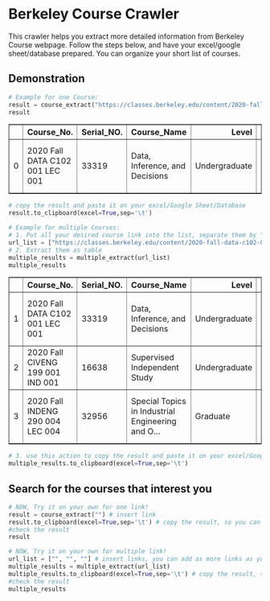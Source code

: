 # Berkeley Course Crawler

This crawler helps you extract more detailed information from Berkeley Course webpage. Follow the steps below, and have your excel/google sheet/database prepared. You can organize your short list of courses.


## Demonstration


```python
# Example for one Course: 
result = course_extract("https://classes.berkeley.edu/content/2020-fall-data-c102-001-lec-001") # put the link between ""
result
```




<div>
<style scoped>
    .dataframe tbody tr th:only-of-type {
        vertical-align: middle;
    }

    .dataframe tbody tr th {
        vertical-align: top;
    }

    .dataframe thead th {
        text-align: right;
    }
</style>
<table border="1" class="dataframe">
  <thead>
    <tr style="text-align: right;">
      <th></th>
      <th>Course_No.</th>
      <th>Serial_NO.</th>
      <th>Course_Name</th>
      <th>Level</th>
      <th>Type</th>
      <th>Mode</th>
      <th>Instructor(s)</th>
      <th>Units</th>
      <th>Start_Time(SF_time)</th>
      <th>End_Time(SF_time)</th>
      <th>Start_Time(TW_time)</th>
      <th>End_Time(TW_time)</th>
      <th>Final_Examination</th>
      <th>Description</th>
    </tr>
  </thead>
  <tbody>
    <tr>
      <td>0</td>
      <td>2020 Fall DATA C102 001 LEC 001</td>
      <td>33319</td>
      <td>Data, Inference, and Decisions</td>
      <td>Undergraduate</td>
      <td>Lecture</td>
      <td>Pending Reviews</td>
      <td>Michael  Jordan, Jacob Noah  Steinhardt</td>
      <td>4</td>
      <td>Tue 14:00 / Thu 14:00</td>
      <td>Tue 15:29 / Thu 15:29</td>
      <td>Tue 23:00 / Thu 23:00</td>
      <td>Wed 00:29 / Fri 00:29</td>
      <td>Written final exam conducted during the schedu...</td>
      <td>This course develops the probabilistic foundat...</td>
    </tr>
  </tbody>
</table>
</div>




```python
# copy the result and paste it on your excel/Google Sheet/Database
result.to_clipboard(excel=True,sep='\t')
```


```python
# Example for multiple Courses:
# 1. Put all your desired course link into the list, separate them by ","
url_list = ["https://classes.berkeley.edu/content/2020-fall-data-c102-001-lec-001", "https://classes.berkeley.edu/content/2020-fall-civeng-199-001-ind-001", "https://classes.berkeley.edu/content/2020-fall-indeng-290-004-lec-004"]
# 2. Extract them as table
multiple_results = multiple_extract(url_list)
multiple_results
```




<div>
<style scoped>
    .dataframe tbody tr th:only-of-type {
        vertical-align: middle;
    }

    .dataframe tbody tr th {
        vertical-align: top;
    }

    .dataframe thead th {
        text-align: right;
    }
</style>
<table border="1" class="dataframe">
  <thead>
    <tr style="text-align: right;">
      <th></th>
      <th>Course_No.</th>
      <th>Serial_NO.</th>
      <th>Course_Name</th>
      <th>Level</th>
      <th>Type</th>
      <th>Mode</th>
      <th>Instructor(s)</th>
      <th>Units</th>
      <th>Start_Time(SF_time)</th>
      <th>End_Time(SF_time)</th>
      <th>Start_Time(TW_time)</th>
      <th>End_Time(TW_time)</th>
      <th>Final_Examination</th>
      <th>Description</th>
    </tr>
  </thead>
  <tbody>
    <tr>
      <td>1</td>
      <td>2020 Fall DATA C102 001 LEC 001</td>
      <td>33319</td>
      <td>Data, Inference, and Decisions</td>
      <td>Undergraduate</td>
      <td>Lecture</td>
      <td>Pending Reviews</td>
      <td>Michael  Jordan, Jacob Noah  Steinhardt</td>
      <td>4</td>
      <td>Tue 14:00 / Thu 14:00</td>
      <td>Tue 15:29 / Thu 15:29</td>
      <td>Tue 23:00 / Thu 23:00</td>
      <td>Wed 00:29 / Fri 00:29</td>
      <td>Written final exam conducted during the schedu...</td>
      <td>This course develops the probabilistic foundat...</td>
    </tr>
    <tr>
      <td>2</td>
      <td>2020 Fall CIVENG 199 001 IND 001</td>
      <td>16638</td>
      <td>Supervised Independent Study</td>
      <td>Undergraduate</td>
      <td>Independent Study</td>
      <td>Pending Reviews</td>
      <td>Norman A Abrahamson</td>
      <td>1 to 4</td>
      <td></td>
      <td></td>
      <td></td>
      <td></td>
      <td>No final exam</td>
      <td>Supervised independent study.</td>
    </tr>
    <tr>
      <td>3</td>
      <td>2020 Fall INDENG 290 004 LEC 004</td>
      <td>32956</td>
      <td>Special Topics in Industrial Engineering and O...</td>
      <td>Graduate</td>
      <td>Lecture</td>
      <td>Asynchronous Instruction</td>
      <td>Barna  Saha</td>
      <td>2 to 3</td>
      <td>Tue 14:00 / Thu 14:00</td>
      <td>Tue 15:29 / Thu 15:29</td>
      <td>Tue 23:00 / Thu 23:00</td>
      <td>Wed 00:29 / Fri 00:29</td>
      <td>Written final exam conducted during the schedu...</td>
      <td>Lectures and appropriate assignments on fundam...</td>
    </tr>
  </tbody>
</table>
</div>




```python
# 3. use this action to copy the result and paste it on your excel/Google Sheet/Database
multiple_results.to_clipboard(excel=True,sep='\t')
```

## Search for the courses that interest you


```python
# NOW, Try it on your own for one link!
result = course_extract("") # insert link
result.to_clipboard(excel=True,sep='\t') # copy the result, so you can paste it elsewhere
#check the result
result
```


```python
# NOW, Try it on your own for multiple link!
url_list = ["", "", ""] # insert links, you can add as more links as you want
multiple_results = multiple_extract(url_list)
multiple_results.to_clipboard(excel=True,sep='\t') # copy the result, so you can paste it elsewhere
#check the result
multiple_results
```
